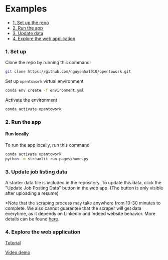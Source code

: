 # Examples

* [1. Set up the repo](#set-up)
* [2. Run the app](#run-app)
* [3. Update data](#data-scraping)
* [4. Explore the web application](#web-app)

<a id="set-up"></a>
### 1. Set up

Clone the repo by running this command:
```bash
git clone https://github.com/nguyenha1910/opentowork.git
```

Set up `opentowork` virtual environment
```bash
conda env create -f environment.yml
```

Activate the environment
```bash
conda activate opentowork
```

<a id="run-app"></a>
### 2. Run the app

#### Run locally
To run the app locally, run this command
```bash
conda activate opentowork
python -m streamlit run pages/home.py
```

<a id="data-scraping"></a>
### 3. Update job listing data
A starter data file is included in the repository. To update this data, click the "Update Job Posting Data" button in the web app. (The button is only visible after uploading a resume)

*Note that the scraping process may take anywhere from 10-30 minutes to complete. We also cannot guarantee that the scraper will get data everytime, as it depends on LinkedIn and Indeed website behavior. More details can be found [here](scraper.md).

<a id="web-app"></a>
### 4. Explore the web application
[Tutorial](streamlit_app.md)

[Video demo]()